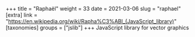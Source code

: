 +++
title = "Raphaël"
weight = 33
date = 2021-03-06
slug = "raphael"
[extra]
link = "https://en.wikipedia.org/wiki/Rapha%C3%ABl_(JavaScript_library)"
[taxonomies]
groups = ["jslib"]
+++
JavaScript library for vector graphics

